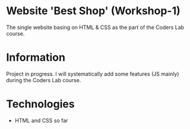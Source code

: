 # Website 'Best Shop' (Workshop-1)
The single website basing on HTML & CSS as the part of the Coders Lab course.

# Information
Project in progress. I will systematically add some features (JS mainly) during the Coders Lab course.

# Technologies
* HTML and CSS so far
